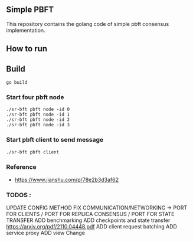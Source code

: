 Simple PBFT
------

This repository contains the golang code of simple pbft consensus implementation.

  
How to run
------

## Build

```shell script
go build 
```

### Start four pbft node

```shell script
./sr-bft pbft node -id 0
./sr-bft pbft node -id 1
./sr-bft pbft node -id 2
./sr-bft pbft node -id 3
```

### Start pbft client to send message

```shell script
./sr-bft pbft client
```


### Reference

- https://www.jianshu.com/p/78e2b3d3af62


### TODOS :
UPDATE CONFIG METHOD
FIX COMMUNICATION/NETWORKING -> PORT FOR CLIENTS / PORT FOR REPLICA CONSENSUS / PORT FOR STATE TRANSFER
ADD benchmarking
ADD checkpoints and state transfer https://arxiv.org/pdf/2110.04448.pdf
ADD client request batching
ADD service proxy 
ADD view Change

